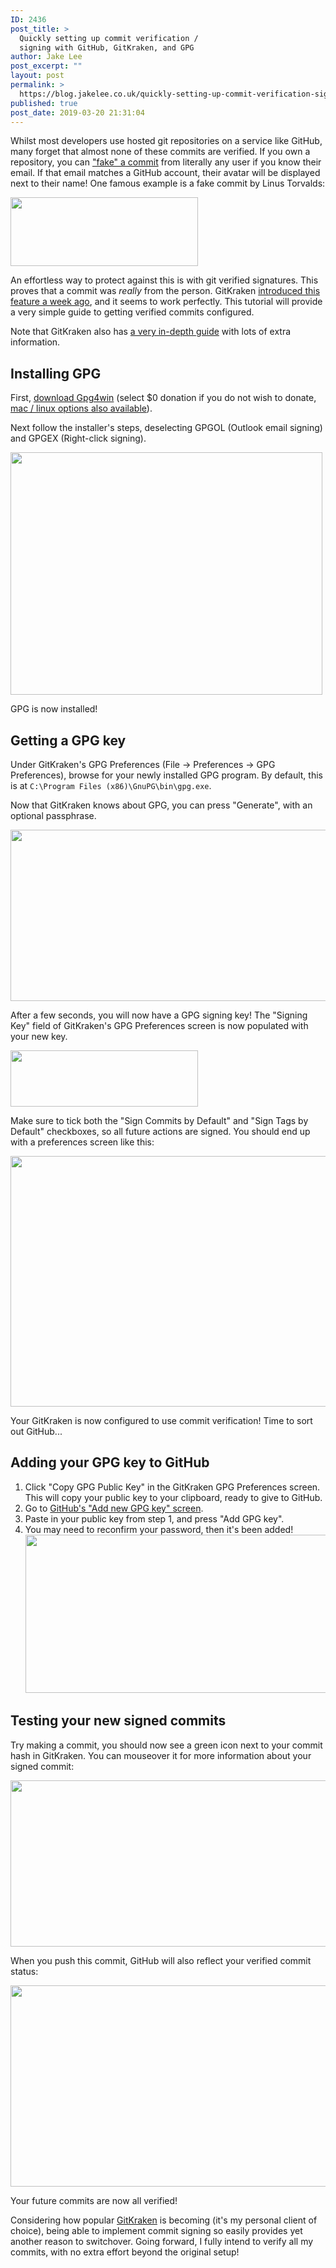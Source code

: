 ```yaml
---
ID: 2436
post_title: >
  Quickly setting up commit verification /
  signing with GitHub, GitKraken, and GPG
author: Jake Lee
post_excerpt: ""
layout: post
permalink: >
  https://blog.jakelee.co.uk/quickly-setting-up-commit-verification-signing-with-github-gitkraken-and-gpg/
published: true
post_date: 2019-03-20 21:31:04
---
```

Whilst most developers use hosted git repositories on a service like GitHub, many forget that almost none of these commits are verified. If you own a repository, you can <a href="https://dev.to/agrinman/spoof-a-commit-on-github-from-anyone-4gf4" target="_blank" rel="noopener noreferrer">"fake" a commit</a> from literally any user if you know their email. If that email matches a GitHub account, their avatar will be displayed next to their name! One famous example is a fake commit by Linus Torvalds:

<a href="https://blog.jakelee.co.uk/wp-content/uploads/2019/03/VFQqkEo.png"><img class="aligncenter size-medium wp-image-2437" src="https://blog.jakelee.co.uk/wp-content/uploads/2019/03/VFQqkEo-300x110.png" alt="" width="300" height="110" /></a>

An effortless way to protect against this is with git verified signatures. This proves that a commit was <em>really</em> from the person. GitKraken <a href="https://support.gitkraken.com/release-notes/current/#version-500" target="_blank" rel="noopener noreferrer">introduced this feature a week ago</a>, and it seems to work perfectly. This tutorial will provide a very simple guide to getting verified commits configured.

<!--more-->

Note that GitKraken also has <a href="https://support.gitkraken.com/git-workflows-and-extensions/commit-signing-with-gpg/" target="_blank" rel="noopener noreferrer">a very in-depth guide</a> with lots of extra information.
<h2>Installing GPG</h2>
First, <a href="https://gpg4win.org/get-gpg4win.html" target="_blank" rel="noopener noreferrer">download Gpg4win</a> (select $0 donation if you do not wish to donate, <a href="https://support.gitkraken.com/git-workflows-and-extensions/commit-signing-with-gpg/#commit-signing-requirements" target="_blank" rel="noopener noreferrer">mac / linux options also available</a>).

Next follow the installer's steps, deselecting GPGOL (Outlook email signing) and GPGEX (Right-click signing).

<a href="https://blog.jakelee.co.uk/wp-content/uploads/2019/03/2HFJNf1.png"><img class="aligncenter size-full wp-image-2447" src="https://blog.jakelee.co.uk/wp-content/uploads/2019/03/2HFJNf1.png" alt="" width="499" height="388" /></a>

GPG is now installed!
<h2>Getting a GPG key</h2>
Under GitKraken's GPG Preferences (File -&gt; Preferences -&gt; GPG Preferences), browse for your newly installed GPG program. By default, this is at <code>C:\Program Files (x86)\GnuPG\bin\gpg.exe</code>.

Now that GitKraken knows about GPG, you can press "Generate", with an optional passphrase.

<a href="https://blog.jakelee.co.uk/wp-content/uploads/2019/03/Qrw6Wbp.png"><img class="aligncenter wp-image-2438 size-full" src="https://blog.jakelee.co.uk/wp-content/uploads/2019/03/Qrw6Wbp.png" alt="" width="551" height="274" /></a>

After a few seconds, you will now have a GPG signing key! The "Signing Key" field of GitKraken's GPG Preferences screen is now populated with your new key.

<a href="https://blog.jakelee.co.uk/wp-content/uploads/2019/03/hzQUOhK.png"><img class="aligncenter size-medium wp-image-2439" src="https://blog.jakelee.co.uk/wp-content/uploads/2019/03/hzQUOhK-300x90.png" alt="" width="300" height="90" /></a>

Make sure to tick both the "Sign Commits by Default" and "Sign Tags by Default" checkboxes, so all future actions are signed. You should end up with a preferences screen like this:

<a href="https://blog.jakelee.co.uk/wp-content/uploads/2019/03/ovIoBca.png"><img class="aligncenter size-full wp-image-2441" src="https://blog.jakelee.co.uk/wp-content/uploads/2019/03/ovIoBca.png" alt="" width="681" height="401" /></a>

Your GitKraken is now configured to use commit verification! Time to sort out GitHub...
<h2>Adding your GPG key to GitHub</h2>
<ol>
 	<li>Click "Copy GPG Public Key" in the GitKraken GPG Preferences screen. This will copy your public key to your clipboard, ready to give to GitHub.</li>
 	<li>Go to <a href="https://github.com/settings/gpg/new" target="_blank" rel="noopener noreferrer">GitHub's "Add new GPG key" screen</a>.</li>
 	<li>Paste in your public key from step 1, and press "Add GPG key".</li>
 	<li>You may need to reconfirm your password, then it's been added!<a href="https://blog.jakelee.co.uk/wp-content/uploads/2019/03/KKkNvmr.png"><img class="aligncenter size-full wp-image-2445" src="https://blog.jakelee.co.uk/wp-content/uploads/2019/03/KKkNvmr.png" alt="" width="762" height="253" /></a></li>
</ol>
<h2>Testing your new signed commits</h2>
Try making a commit, you should now see a green icon next to your commit hash in GitKraken. You can mouseover it for more information about your signed commit:

<a href="https://blog.jakelee.co.uk/wp-content/uploads/2019/03/NsMyHsN.png"><img class="aligncenter size-full wp-image-2443" src="https://blog.jakelee.co.uk/wp-content/uploads/2019/03/NsMyHsN.png" alt="" width="594" height="266" /></a>

When you push this commit, GitHub will also reflect your verified commit status:

<a href="https://blog.jakelee.co.uk/wp-content/uploads/2019/03/EzwjkUn.png"><img class="aligncenter size-full wp-image-2444" src="https://blog.jakelee.co.uk/wp-content/uploads/2019/03/EzwjkUn.png" alt="" width="961" height="322" /></a>

Your future commits are now all verified!

Considering how popular <a href="https://www.gitkraken.com/download" target="_blank" rel="noopener noreferrer">GitKraken</a> is becoming (it's my personal client of choice), being able to implement commit signing so easily provides yet another reason to switchover. Going forward, I fully intend to verify all my commits, with no extra effort beyond the original setup!